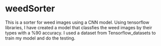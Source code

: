 # weedSorter
This is a sorter for weed images using a CNN model. Using tensorflow libraries, I have created a model that classfies the weed images by their types with a %90 accuracy.
I used a dataset from Tensorflow_datasets to train my model and do the testing.
